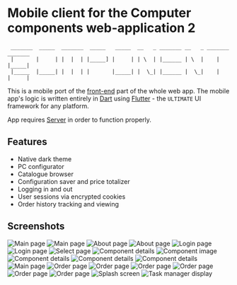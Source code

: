 
# Mobile client for the Computer components web-application 2

```
 _______  _____  _______  _____   _____  __   _ _______ __   _ _______ _______
 |       |     | |  |  | |_____] |     | | \  | |______ | \  |    |    |_____|
 |_____  |_____| |  |  | |       |_____| |  \_| |______ |  \_|    |    |     |
```

This is a mobile port of the [front-end](https://github.com/vadniks/ComputerComponentsWebApp2_front) 
part of the whole web app. The mobile app's logic is written entirely in [Dart](https://dart.dev) 
using [Flutter](https://flutter.dev) - the `ULTIMATE` UI framework for any platform.

App requires [Server](https://github.com/vadniks/ComputerComponentsWebApp2_back) in order to function properly.

## Features

- Native dark theme
- PC configurator
- Catalogue browser
- Configuration saver and price totalizer
- Logging in and out
- User sessions via encrypted cookies
- Order history tracking and viewing

## Screenshots

![Main page](screenshots/a.png "Main page")
![Main page](screenshots/b.png "Main page")
![About page](screenshots/c.png "About page")
![About page](screenshots/d.png "About page")
![Login page](screenshots/e.png "Login page")
![Login page](screenshots/f.png "Login page")
![Select page](screenshots/g.png "Select page")
![Component details](screenshots/h.png "Component details")
![Component image](screenshots/i.png "Component image")
![Component details](screenshots/j.png "Component details")
![Component details](screenshots/k.png "Component details")
![Component details](screenshots/l.png "Component details")
![Main page](screenshots/m.png "Main page")
![Order page](screenshots/n.png "Order page")
![Order page](screenshots/o.png "Order page")
![Order page](screenshots/p.png "Order page")
![Order page](screenshots/q.png "Order page")
![Order page](screenshots/r.png "Order page")
![Order page](screenshots/s.png "Order page")
![Splash screen](screenshots/t.png "Splash screen")
![Task manager display](screenshots/u.png "Task manager display")
